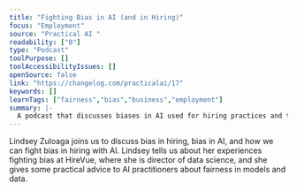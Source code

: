 ```yaml
---
title: "Fighting Bias in AI (and in Hiring)"
focus: "Employment"
source: "Practical AI "
readability: ["B"]
type: "Podcast"
toolPurpose: []
toolAccessibilityIssues: []
openSource: false
link: "https://changelog.com/practicalai/17"
keywords: []
learnTags: ["fairness","bias","business","employment"]
summary: |-
  A podcast that discusses biases in AI used for hiring practices and the importance of creating and using fair algorithms.
---
```

Lindsey Zuloaga joins us to discuss bias in hiring, bias in AI, and how we can fight bias in hiring with AI. Lindsey tells us about her experiences fighting bias at HireVue, where she is director of data science, and she gives some practical advice to AI practitioners about fairness in models and data.
